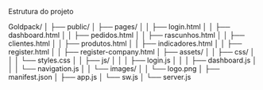Estrutura do projeto

Goldpack/
│
├── public/
│   ├── pages/
│   │   ├── login.html
│   │   ├── dashboard.html
│   │   ├── pedidos.html
│   │   ├── rascunhos.html
│   │   ├── clientes.html
│   │   ├── produtos.html
│   │   ├── indicadores.html
│   │   ├── register.html
│   │   ├── register-company.html 
│   ├── assets/
│   │   ├── css/
│   │   │   └── styles.css
│   │   ├── js/
│   │   │   ├── login.js
│   │   │   ├── dashboard.js
│   │   │   └── navigation.js
│   │   └── images/
│   │       └── logo.png
│   ├── manifest.json
│   ├── app.js
│   └── sw.js
│
└── server.js
